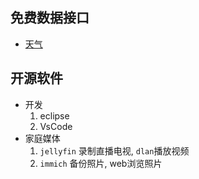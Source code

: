 ## 免费数据接口 
* [天气](http://www.weatherdt.com/datadetail.html?code=9e3a049c-4b4b-4820-84bd-5ea8ae02e54d) 


## 开源软件

* 开发
	1. eclipse
	2. VsCode
* 家庭媒体
	1. `jellyfin` 录制直播电视, `dlan`播放视频
	2. `immich` 备份照片, web浏览照片
